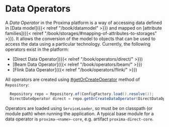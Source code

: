 # Data Operators
A _Data Operator_ in the Proxima platform is a way of accessing data defined in [Data model]({{< relref "/book/datamodel" >}}) and mapped on [attribute families]({{< relref "/book/storages/#mapping-of-attributes-to-storages" >}}). It allows the conversion of the model to objects that can be used to access the data using a particular technology. Currently, the following operators exist in the platform:
 * [Direct Data Operator]({{< relref "/book/operators/direct/" >}})
 * [Beam Data Operator]({{< relref "/book/operators/beam/" >}})
 * [Flink Data Operator]({{< relref "/book/operators/flink/" >}})

All operators are created using [#getOrCreateOperator](https://datadrivencz.github.io/proxima-platform/apidocs/cz/o2/proxima/core/repository/Repository.html#getOrCreateOperator(java.lang.Class,cz.o2.proxima.core.functional.Consumer...)) method of `Repository`:
```java
  Repository repo = Repository.of(ConfigFactory.load().resolve());
  DirectDateOperator direct = repo.getOrCreateDataOperator(DirectDataOperator.class);
```

Operators are loaded using `ServiceLoader`, so must be on classpath (or module path) when running the application. A typical base module for a data operator is `proxima-<name>-core`, e.g. artifact `proxima-direct-core`.
